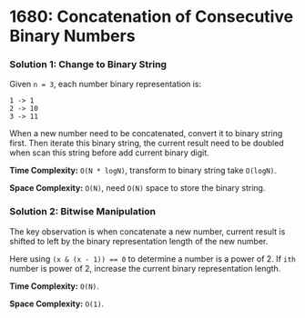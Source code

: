 # 1680: Concatenation of Consecutive Binary Numbers

### Solution 1: Change to Binary String
Given `n = 3`, each number binary representation is:
```
1 -> 1
2 -> 10
3 -> 11
```
When a new number need to be concatenated, convert it to binary string first. Then iterate this binary string, the current result need to be doubled when scan this string before add current binary digit.

**Time Complexity:** `O(N * logN)`, transform to binary string take `O(logN)`.

**Space Complexity:** `O(N)`, need `O(N)` space to store the binary string.

### Solution 2: Bitwise Manipulation
The key observation is when concatenate a new number, current result is shifted to left by the binary representation length of the new number.

Here using `(x & (x - 1)) == 0` to determine a number is a power of 2. If `ith` number is power of 2, increase the current binary representation length.

**Time Complexity:** `O(N)`.

**Space Complexity:** `O(1)`.
